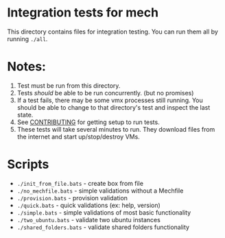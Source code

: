 # Integration tests for mech

This directory contains files for integration testing.
You can run them all by running `./all`.

# Notes:
1) Test must be run from this directory.
2) Tests *should* be able to be run concurrently. (but no promises)
3) If a test fails, there may be some vmx processes still running.
   You should be able to change to that directory's test and inspect
   the last state.
4) See [CONTRIBUTING](../../CONTRIBUTING.md) for getting setup to run tests.
5) These tests will take several minutes to run. They download
files from the internet and start up/stop/destroy VMs.

# Scripts

- `./init_from_file.bats` - create box from file
- `./no_mechfile.bats` - simple validations without a Mechfile
- `./provision.bats` - provision validation
- `./quick.bats` - quick validations (ex: help, version)
- `./simple.bats` - simple validations of most basic functionality
- `./two_ubuntu.bats` - validate two ubuntu instances
- `./shared_folders.bats` - validate shared folders functionality
